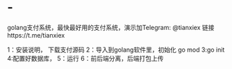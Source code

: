 # -
golang支付系统，最快最好用的支付系统，演示加Telegram: @tianxiex       链接https://t.me/tianxiex   


1：安装说明， 下载支付源码
2：导入到golang软件里，初始化 go mod
3:go init
4:配置好数据库，
5：运行
6：前后端分离，后端打包上传


